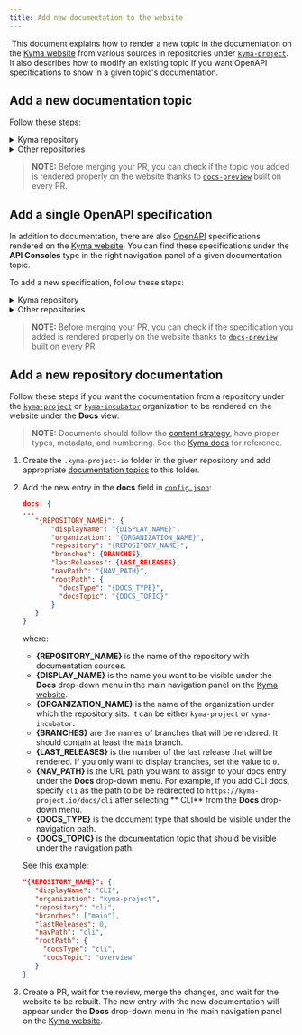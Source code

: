 ```yaml
---
title: Add new documentation to the website
---
```

​
This document explains how to render a new topic in the documentation on the [Kyma website](https://kyma-project.io) from various sources in repositories under [`kyma-project`](https://github.com/kyma-project). It also describes how to modify an existing topic if you want OpenAPI specifications to show in a given topic's documentation.  

## Add a new documentation topic

Follow these steps:

<div tabs name="documentation-topic" group="new-documentation">
  <details>
  <summary label="kyma-repository">
  Kyma repository
  </summary>

1. Create a pull request with `.md` files for the new documentation topic. Place the `.md` files under a new `docs` subfolder in the repository, such as `docs/serverless/`.

2. In the same PR, create a `.yaml` file under the [`templates`](https://github.com/kyma-project/kyma/tree/main/.kyma-project-io) folder to add a [ClusterAssetGroup CR](https://github.com/kyma-project/rafter/blob/main/docs/18-clusterassetgroup-cr.md.) for your topic. For example, if you add a ClusterAssetGroup CR for the Serverless component, name it `docs-components-serverless-cag.yaml`. ​

   See the example definition:
    ​
   ```yaml
   apiVersion: rafter.kyma-project.io/v1beta1
   kind: ClusterAssetGroup
   metadata:
     labels:
       rafter.kyma-project.io/view-context: docs-ui
       rafter.kyma-project.io/group-name: components
       rafter.kyma-project.io/order: "11"
     name: serverless
   spec:
     displayName: "Serverless"
     description: "Overall documentation for Serverless"
     sources:
       - type: markdown
         name: docs
         mode: package
         url: https://github.com/{{ .Values.global.kymaOrgName }}/kyma/archive/{{ .Values.global.docs.clusterAssetGroupVersion }}.zip
         filter: /docs/serverless/
   ```

3. Adjust values for these fields:

- **rafter.kyma-project.io/order** defines the number of your topic on the list in the left navigation, such as `"11"`. To add it correctly, check in other `.yaml` files which number is assigned to the last documentation topic in the navigation on the website, and add a consecutive number to your component. If you decide to modify the existing topic order, change values for this parameter in all other `.yaml` files accordingly to avoid duplicates.
- **metadata.name** defines the CR name, such as `serverless`.
- **spec.displayname** defines the component name displayed on the website, such as `"Serverless"`.
- **spec.sources.filter** defines the location of the new topic's document sources, such as `/docs/serverless/`.

4. Merge the changes and wait until the website is rebuilt.

  </details>
  <details>
  <summary label="other-repositories">
  Other repositories
  </summary>

1. Create a pull request with `.md` files for the new documentation topic. Place the `.md` files under a new `docs` subfolder in the repository, such as `docs/commands/`.

2. In the same PR, create a `.yaml` file under the `.kyma-project-io` folder in the same repository to add a [ClusterAssetGroup CR](https://kyma-project.io/docs/components/rafter/#custom-resource-cluster-asset-group) for your topic. Use the `{topic-name}-cag.yaml` format for the file name.

   See the example definition:
    ​
   ```yaml
   apiVersion: rafter.kyma-project.io/v1beta1
   kind: ClusterAssetGroup
   metadata:
     labels:
       rafter.kyma-project.io/view-context: cli
       rafter.kyma-project.io/group-name: cli
       rafter.kyma-project.io/order: "2"
     name: commands
   spec:
     displayName: "Commands"
     description: "Overall documentation for Kyma CLI Commands"
     sources:
       - type: markdown
         name: docs
         mode: package
         filter: /docs/commands/
   ```

3. Adjust values for these fields:

- **rafter.kyma-project.io/order** defines the number of your topic on the list in the left navigation, such as `"2"`. To add it correctly, check in other `.yaml` files which number is assigned to the last documentation topic in the navigation on the website, and add a consecutive number to your component. If you decide to modify the existing topic order, change values for this parameter in all other `.yaml` files accordingly to avoid duplicates.
- **metadata.name** defines the CR name, such as `commands`.
- **spec.displayname** defines the component name displayed on the website, such as `"Commands"`.
- **spec.sources.filter** defines the location of the new topic's document sources, such as `/docs/commands/`.

4. Merge the changes and wait until the website is rebuilt.

  </details>
</div>

> **NOTE:** Before merging your PR, you can check if the topic you added is rendered properly on the website thanks to [`docs-preview`](./10-docs-preview.md) built on every PR.

## Add a single OpenAPI specification

In addition to documentation, there are also [OpenAPI](https://swagger.io/specification/) specifications rendered on the [Kyma website](https://kyma-project.io). You can find these specifications under the **API Consoles** type in the right navigation panel of a given documentation topic.

To add a new specification, follow these steps:

<div tabs name="openapi-specification" group="new-documentation">
  <details>
  <summary label="kyma-repository">
  Kyma repository
  </summary>

1. Go to the [`templates`](https://github.com/kyma-project/kyma/tree/main/.kyma-project-io) folder and locate the ClusterAssetGroup CR that you want to modify.

2. Add a new source entry in the **sources** field:

   ``` yaml
   sources:
     ...
     - type: {SPECIFICATION_TYPE}
       name: {SPECIFICATION_NAME}
       mode: single
       url: {SPECIFICATION_URL}
   ```

   where:

   - **{SPECIFICATION_TYPE}** defines a type of a given specification. Currently, only [OpenAPI](https://swagger.io/specification/) specifications are supported and they are defined under the `openapi` type.
   - **{SPECIFICATION_NAME}** defines a unique identifier of a given specification. This field defines the URL on https://kyma-project.io/docs under which the specification is displayed. For example, if the specification is added in the `application-connector` ClusterAssetGroup CR with the `connectorapi` value in the **name** field, its URL is `https://kyma-project.io/docs/{VERSION_OF_DOCS}/components/application-connector/specifications/connectorapi/`.
   - **{SPECIFICATION_URL}** defines the location of the specification. It may contain directives with values defined in `values.yaml` files. For internal specifications defined in the [`kyma`](https://github.com/kyma-project/kyma) repository, it is recommended to use the directive with a Kyma version and the organization name, such as:

   ``` yaml
   url: https://raw.githubusercontent.com/{{ .Values.global.kymaOrgName }}/kyma/{{ .Values.global.docs.clusterAssetGroupsVersion }}/docs/application-connector/assets/connectorapi.yaml
   ```

   See the example:

   ``` yaml
   sources:
     ...
     - type: openapi
       name: connectorapi
       mode: single
       url: https://raw.githubusercontent.com/{{ .Values.global.kymaOrgName }}/kyma/{{ .Values.global.docs.clusterAssetGroupsVersion }}/docs/application-connector/assets/connectorapi.yaml
   ```

3. Merge the changes and wait until the website is rebuilt.

  </details>
  <details>
  <summary label="other-repositories">
  Other repositories
  </summary>

1. Go to the `.kyma-project-io` folder in the given repository and locate the ClusterAssetGroup CR that you want to modify.

2. Add a new source entry in the **sources** field:

   ``` yaml
   sources:
     ...
     - type: {SPECIFICATION_TYPE}
       name: {SPECIFICATION_NAME}
       mode: single
       url: {SPECIFICATION_URL}
   ```

   where:

   - **{SPECIFICATION_TYPE}** defines a type of a given specification. Currently, only [OpenAPI](https://swagger.io/specification/) specifications are supported and they are defined under the `openapi` type.
   - **{SPECIFICATION_NAME}** defines a unique identifier of a given specification. This field defines the URL on https://kyma-project.io/docs under which the specification is displayed. For example, if the specification is added in the `commands` ClusterAssetGroup CR with the `provision` value in the **name** field, its URL is `https://kyma-project.io/docs/{VERSION_OF_DOCS}/cli/commands/specifications/provision/`.
   - **{SPECIFICATION_URL}** defines the location of the specification. It may contain directives with values defined in `values.yaml` files:

   ``` yaml
   url: https://raw.githubusercontent.com/{{ .Values.global.kymaOrgName }}/cli/{VERSION_OF_DOCS}/docs/commands/assets/provision.yaml
   ```

   See the example:

   ``` yaml
   sources:
     ...
     - type: openapi
       name: connectorapi
       mode: single
       url: https://raw.githubusercontent.com/kyma-project/cli/{VERSION_OF_DOCS}/docs/commands/assets/provision.yaml
   ```

3. Merge the changes and wait until the website is rebuilt.

  </details>
</div>

> **NOTE:** Before merging your PR, you can check if the specification you added is rendered properly on the website thanks to [`docs-preview`](./10-docs-preview.md) built on every PR.

## Add a new repository documentation

Follow these steps if you want the documentation from a repository under the [`kyma-project`](https://github.com/orgs/kyma-project/) or [`kyma-incubator`](https://github.com/kyma-incubator`) organization to be rendered on the website under the **Docs** view.

> **NOTE:** Documents should follow the [content strategy](../content/01-content-strategy.md#documentation-types), have proper types, metadata, and numbering. See the [Kyma docs](https://github.com/kyma-project/kyma/tree/main/docs/kyma) for reference.  

1. Create  the `.kyma-project-io` folder in the given repository and add appropriate [documentation topics](./09-add-new-documentation.md#add-a-new-documentation-topic) to this folder.

2. Add the new entry in the **docs** field in [`config.json`](https://github.com/kyma-project/website/blob/main/config.json):

   ```json
   docs: {
   ...
      "{REPOSITORY_NAME}": {
          "displayName": "{DISPLAY_NAME}",
          "organization": "{ORGANIZATION_NAME}",
          "repository": "{REPOSITORY_NAME}",
          "branches": {BRANCHES},
          "lastReleases": {LAST_RELEASES},
          "navPath": "{NAV_PATH}",
          "rootPath": {
            "docsType": "{DOCS_TYPE}",
            "docsTopic": "{DOCS_TOPIC}"
          }
      }
   }
   ```

   where:

   - **{REPOSITORY_NAME}** is the name of the repository with documentation sources.
   - **{DISPLAY_NAME}** is the name you want to be visible under the **Docs** drop-down menu in the main navigation panel on the [Kyma website](https://kyma-project.io).
   - **{ORGANIZATION_NAME}** is the name of the organization under which the repository sits. It can be either `kyma-project` or `kyma-incubator`.
   - **{BRANCHES}** are the names of branches that will be rendered. It should contain at least the `main` branch.
   - **{LAST_RELEASES}** is the number of the last release that will be rendered. If you only want to display branches, set the value to `0`.
   - **{NAV_PATH}** is the URL path you want to assign to your docs entry under the **Docs** drop-down menu. For example, if you add CLI docs, specify `cli` as the path to be be redirected to `https://kyma-project.io/docs/cli` after selecting ** CLI** from the **Docs** drop-down menu.
   - **{DOCS_TYPE}** is the document type that should be visible under the navigation path.
   - **{DOCS_TOPIC}** is the documentation topic that should be visible under the navigation path.

   See this example:

   ```json
   "{REPOSITORY_NAME}": {
      "displayName": "CLI",
      "organization": "kyma-project",
      "repository": "cli",
      "branches": ["main"],
      "lastReleases": 0,
      "navPath": "cli",
      "rootPath": {
        "docsType": "cli",
        "docsTopic": "overview"
      }
   }
   ```

3. Create a PR, wait for the review, merge the changes, and wait for the website to be rebuilt. The new entry with the new documentation will appear under the **Docs** drop-down menu in the main navigation panel on the [Kyma website](https://kyma-project.io).

